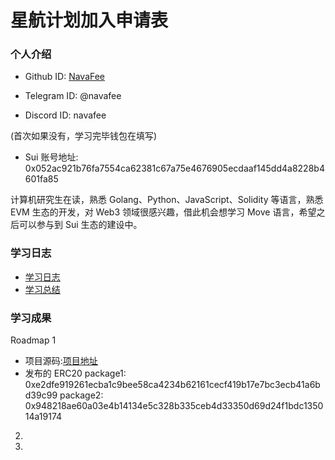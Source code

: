 # 星航计划加入申请表

### 个人介绍

- Github ID: [NavaFee](https://github.com/NavaFee)

- Telegram ID: @navafee

- Discord ID: navafee

(首次如果没有，学习完毕钱包在填写)

- Sui 账号地址: 0x052ac921b76fa7554ca62381c67a75e4676905ecdaaf145dd4a8228b4601fa85

计算机研究生在读，熟悉 Golang、Python、JavaScript、Solidity 等语言，熟悉 EVM 生态的开发，对 Web3 领域很感兴趣，借此机会想学习 Move 语言，希望之后可以参与到 Sui 生态的建设中。

### 学习日志

- [学习日志](journal.md)
- [学习总结](summary.md)

### 学习成果

Roadmap 1

- 项目源码:[项目地址](https://github.com/NavaFee/Move-fcc.git)
- 发布的 ERC20
  package1: 0xe2dfe919261ecba1c9bee58ca4234b62161cecf419b17e7bc3ecb41a6bd39c99
  package2: 0x948218ae60a03e4b14134e5c328b335ceb4d33350d69d24f1bdc135014a19174

2.

3.
